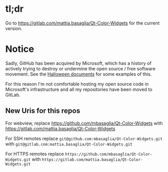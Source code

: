 tl;dr
=====

Go to https://gitlab.com/mattia.basaglia/Qt-Color-Widgets for the current version.

Notice
======

Sadly, GitHub has been acquired by Microsoft, which has a history of
actively trying to destroy or undermine the open source / free software
movement.
See the [Halloween documents](http://catb.org/~esr/halloween/) for some
examples of this.

For this reason I'm not comfortable hosting my open source code in Microsoft's
infrastructure and all my repositories have been moved to GitLab.

New Uris for this repos
-----------------------

For webview, replace
https://github.com/mbasaglia/Qt-Color-Widgets with
https://gitlab.com/mattia.basaglia/Qt-Color-Widgets

For SSH remotes replace
`git@github.com:mbasaglia/Qt-Color-Widgets.git` with
`git@gitlab.com:mattia.basaglia/Qt-Color-Widgets.git`

For HTTPS remotes replace
`https://github.com/mbasaglia/Qt-Color-Widgets.git` with
`https://gitlab.com/mattia.basaglia/Qt-Color-Widgets.git`

